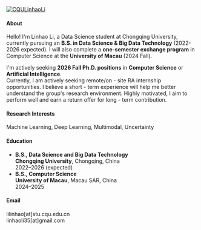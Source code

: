 

[![CQULinhaoLi](https://img.shields.io/badge/CQULinhaoLi-github-blue?logo=github)](https://github.com/CQULinhaoLi)



#### About  
Hello! I'm Linhao Li, a Data Science student at Chongqing University, currently pursuing an **B.S. in Data Science & Big Data Technology** (2022-2026 expected). I will also complete a **one-semester exchange program** in Computer Science at the **University of Macau** (2024 Fall).  

I'm actively seeking **2026 Fall Ph.D. positions** in **Computer Science** or **Artificial Intelligence**. \
Currently, I am actively seeking remote/on - site RA internship opportunities. I believe a short - term experience will help me better understand the group's research environment. Highly motivated, I aim to perform well and earn a return offer for long - term contribution.

#### Research Interests
Machine Learning, Deep Learning, Multimodal, Uncertainty

#### Education
- **B.S., Data Science and Big Data Technology**  
  **Chongqing University**, Chongqing, China  
  2022–2026 (expected)  
- **B.S., Computer Science**  
  **University of Macau**, Macau SAR, China  
  2024–2025  


#### Email
lilinhao[at]stu.cqu.edu.cn \
linhaoli35[at]gmail.com

